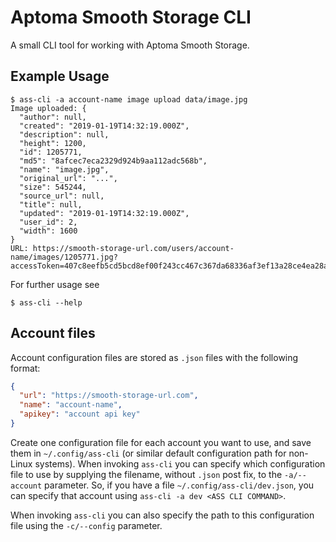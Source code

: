 # Aptoma Smooth Storage CLI

A small CLI tool for working with Aptoma Smooth Storage.


## Example Usage

```console
$ ass-cli -a account-name image upload data/image.jpg
Image uploaded: {
  "author": null,
  "created": "2019-01-19T14:32:19.000Z",
  "description": null,
  "height": 1200,
  "id": 1205771,
  "md5": "8afcec7eca2329d924b9aa112adc568b",
  "name": "image.jpg",
  "original_url": "...",
  "size": 545244,
  "source_url": null,
  "title": null,
  "updated": "2019-01-19T14:32:19.000Z",
  "user_id": 2,
  "width": 1600
}
URL: https://smooth-storage-url.com/users/account-name/images/1205771.jpg?accessToken=407c8eefb5cd5bcd8ef00f243cc467c367da68336af3ef13a28ce4ea28a46d85
```

For further usage see
```console
$ ass-cli --help
```

## Account files

Account configuration files are stored as `.json` files with the following format:
```json
{
  "url": "https://smooth-storage-url.com",
  "name": "account-name",
  "apikey": "account api key"
}
```

Create one configuration file for each account you want to use, and save them in `~/.config/ass-cli` (or similar default configuration path for non-Linux systems). When invoking `ass-cli` you can specify which configuration file to use by supplying the filename, without `.json` post fix, to the `-a/--account` parameter. So, if you have a file `~/.config/ass-cli/dev.json`, you can specify that account using `ass-cli -a dev <ASS CLI COMMAND>`.

When invoking `ass-cli` you can also specify the path to this configuration file using the `-c/--config` parameter.
